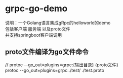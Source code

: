 # grpc-go-demo
说明：一个Golang语言集成gRpc的helloworld的demo   
包括客户端 服务端 以及proto文件   
并支持springboot客户端调用

## proto文件编译为go文件命令
// protoc --go_out=plugins=grpc:{输出目录}  {proto文件}   
protoc --go_out=plugins=grpc:./test/ ./test.proto


